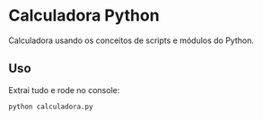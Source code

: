 
# Calculadora Python

Calculadora usando os conceitos de scripts e módulos do Python.


## Uso

Extrai tudo e rode no console:

```python
python calculadora.py
```
    